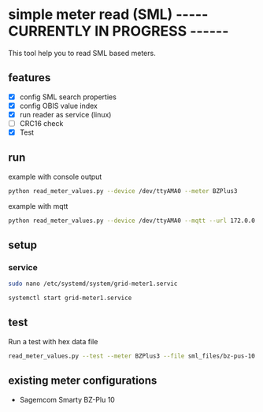 # simple meter read (SML)  ----- CURRENTLY IN PROGRESS ------


This tool help you to read SML based meters.


## features

- [x] config SML search properties
- [x] config OBIS value index
- [x] run reader as service (linux)
- [ ] CRC16 check
- [x] Test 

## run 

example with console output
```sh
python read_meter_values.py --device /dev/ttyAMA0 --meter BZPlus3
```
example with mqtt 
```sh
python read_meter_values.py --device /dev/ttyAMA0 --mqtt --url 172.0.0.1 --topic meter/grid/meter1/ --meter BZPlus3
```


## setup
### service

```sh
sudo nano /etc/systemd/system/grid-meter1.servic
```
```sh
systemctl start grid-meter1.service
```

## test
Run a test with hex data file
```sh
read_meter_values.py --test --meter BZPlus3 --file sml_files/bz-pus-10.hex -l DEBUG 
```


## existing meter configurations
- Sagemcom Smarty BZ-Plu 10
